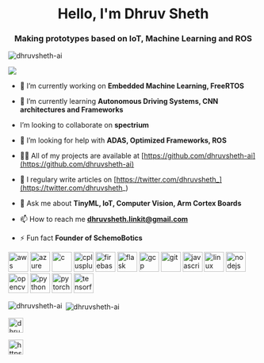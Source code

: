<h1 align="center">Hello, I'm Dhruv Sheth</h1>

<h3 align="center">Making prototypes based on IoT, Machine Learning and ROS</h3>

<p align="left"> <img src="https://komarev.com/ghpvc/?username=dhruvsheth-ai" alt="dhruvsheth-ai" /> </p>

![](https://hackster.imgix.net/uploads/attachments/1188705/_ZNEbt13SJe.blob?auto=compress%2Cformat&w=900&h=675&fit=min)


- 🔭 I’m currently working on **Embedded Machine Learning, FreeRTOS**

- 🌱 I’m currently learning **Autonomous Driving Systems, CNN architectures and Frameworks**

- I’m looking to collaborate on **spectrium**

- 🤝 I’m looking for help with **ADAS, Optimized Frameworks, ROS**

- 👨‍💻 All of my projects are available at [https://github.com/dhruvsheth-ai](https://github.com/dhruvsheth-ai)

- 📝 I regulary write articles on [https://twitter.com/dhruvsheth_](https://twitter.com/dhruvsheth_)

- 💬 Ask me about **TinyML, IoT, Computer Vision, Arm Cortex Boards**

- 📫 How to reach me **dhruvsheth.linkit@gmail.com**

- ⚡ Fun fact **Founder of SchemoBotics**

<p align="left"><img src="https://devicons.github.io/devicon/devicon.git/icons/amazonwebservices/amazonwebservices-original-wordmark.svg" alt="aws" width="40" height="40"/> <img src="https://www.vectorlogo.zone/logos/microsoft_azure/microsoft_azure-icon.svg" alt="azure" width="40" height="40"/> <img src="https://devicons.github.io/devicon/devicon.git/icons/c/c-original.svg" alt="c" width="40" height="40"/> <img src="https://devicons.github.io/devicon/devicon.git/icons/cplusplus/cplusplus-original.svg" alt="cplusplus" width="40" height="40"/> <img src="https://www.vectorlogo.zone/logos/firebase/firebase-icon.svg" alt="firebase" width="40" height="40"/> <img src="https://www.vectorlogo.zone/logos/pocoo_flask/pocoo_flask-icon.svg" alt="flask" width="40" height="40"/> <img src="https://www.vectorlogo.zone/logos/google_cloud/google_cloud-icon.svg" alt="gcp" width="40" height="40"/> <img src="https://www.vectorlogo.zone/logos/git-scm/git-scm-icon.svg" alt="git" width="40" height="40"/> <img src="https://devicons.github.io/devicon/devicon.git/icons/javascript/javascript-original.svg" alt="javascript" width="40" height="40"/> <img src="https://devicons.github.io/devicon/devicon.git/icons/linux/linux-original.svg" alt="linux" width="40" height="40"/> <img src="https://devicons.github.io/devicon/devicon.git/icons/nodejs/nodejs-original-wordmark.svg" alt="nodejs" width="40" height="40"/> <img src="https://www.vectorlogo.zone/logos/opencv/opencv-icon.svg" alt="opencv" width="40" height="40"/> <img src="https://devicons.github.io/devicon/devicon.git/icons/python/python-original.svg" alt="python" width="40" height="40"/> <img src="https://www.vectorlogo.zone/logos/pytorch/pytorch-icon.svg" alt="pytorch" width="40" height="40"/> <img src="https://www.vectorlogo.zone/logos/tensorflow/tensorflow-icon.svg" alt="tensorflow" width="40" height="40"/></p><p><img align="left" src="https://github-readme-stats.vercel.app/api/top-langs/?username=dhruvsheth-ai&layout=compact&hide=html" alt="dhruvsheth-ai" /></p>

<p>&nbsp;<img align="center" src="https://github-readme-stats.vercel.app/api?username=dhruvsheth-ai&show_icons=true" alt="dhruvsheth-ai" /></p>

<p align="center">

<a href="https://twitter.com/dhruvsheth_" target="blank"><img align="center" src="https://cdn.jsdelivr.net/npm/simple-icons@3.0.1/icons/twitter.svg" alt="dhruvsheth_" height="30" width="30" /></a>

<a href="https://linkedin.com/in/https://www.linkedin.com/in/dhruv-sheth-567550160" target="blank"><img align="center" src="https://cdn.jsdelivr.net/npm/simple-icons@3.0.1/icons/linkedin.svg" alt="https://www.linkedin.com/in/dhruv-sheth-567550160" height="30" width="30" /></a>

</p>

